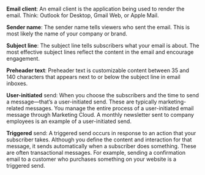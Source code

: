 **Email client**: An email client is the application being used to render the email. Think: Outlook for Desktop, Gmail Web, or Apple Mail.

**Sender name**: The sender name tells viewers who sent the email. This is most likely the name of your company or brand.

**Subject line**: The subject line tells subscribers what your email is about. The most effective subject lines reflect the content in the email and encourage engagement.

**Preheader text**: Preheader text is customizable content between 35 and 140 characters that appears next to or below the subject line in email inboxes.

**User-initiated** send: When you choose the subscribers and the time to send a message—that’s a user-initiated send. These are typically marketing-related messages. You manage the entire process of a user-initiated email message through Marketing Cloud. A monthly newsletter sent to company employees is an example of a user-initiated send.

**Triggered** send: A triggered send occurs in response to an action that your subscriber takes. Although you define the content and interaction for that message, it sends automatically when a subscriber does something. These are often transactional messages. For example, sending a confirmation email to a customer who purchases something on your website is a triggered send.
